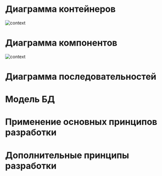 # Диаграмма контейнеров
![context](../assets/c2.png)

# Диаграмма компонентов
![context](../assets/c31.png)

# Диаграмма последовательностей

# Модель БД

# Применение основных принципов разработки

# Дополнительные принципы разработки

